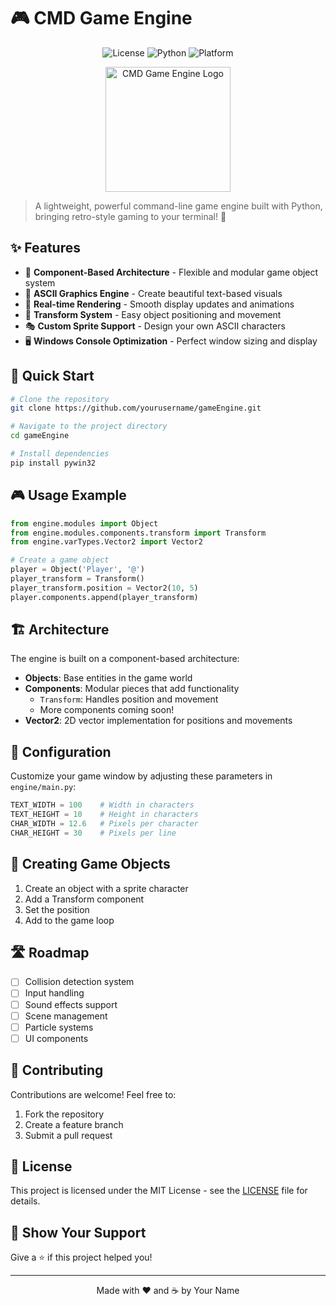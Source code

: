 # 🎮 CMD Game Engine

<div align="center">

![License](https://img.shields.io/badge/license-MIT-blue.svg)
![Python](https://img.shields.io/badge/python-3.6+-brightgreen.svg)
![Platform](https://img.shields.io/badge/platform-Windows-lightgrey.svg)

</div>

<p align="center">
  <img src="https://i.imgur.com/placeholder.png" alt="CMD Game Engine Logo" width="200"/>
</p>

> A lightweight, powerful command-line game engine built with Python, bringing retro-style gaming to your terminal! 🚀

## ✨ Features

- 🎯 **Component-Based Architecture** - Flexible and modular game object system
- 🎨 **ASCII Graphics Engine** - Create beautiful text-based visuals
- 🔄 **Real-time Rendering** - Smooth display updates and animations
- 📐 **Transform System** - Easy object positioning and movement
- 🎭 **Custom Sprite Support** - Design your own ASCII characters
- 🖥️ **Windows Console Optimization** - Perfect window sizing and display

## 🚀 Quick Start

```bash
# Clone the repository
git clone https://github.com/yourusername/gameEngine.git

# Navigate to the project directory
cd gameEngine

# Install dependencies
pip install pywin32
```

## 🎮 Usage Example

```python
from engine.modules import Object
from engine.modules.components.transform import Transform
from engine.varTypes.Vector2 import Vector2

# Create a game object
player = Object('Player', '@')
player_transform = Transform()
player_transform.position = Vector2(10, 5)
player.components.append(player_transform)
```

## 🏗️ Architecture

The engine is built on a component-based architecture:

- **Objects**: Base entities in the game world
- **Components**: Modular pieces that add functionality
  - `Transform`: Handles position and movement
  - More components coming soon!
- **Vector2**: 2D vector implementation for positions and movements

## 🔧 Configuration

Customize your game window by adjusting these parameters in `engine/main.py`:

```python
TEXT_WIDTH = 100    # Width in characters
TEXT_HEIGHT = 10    # Height in characters
CHAR_WIDTH = 12.6   # Pixels per character
CHAR_HEIGHT = 30    # Pixels per line
```

## 🎨 Creating Game Objects

1. Create an object with a sprite character
2. Add a Transform component
3. Set the position
4. Add to the game loop

## 🛣️ Roadmap

- [ ] Collision detection system
- [ ] Input handling
- [ ] Sound effects support
- [ ] Scene management
- [ ] Particle systems
- [ ] UI components

## 🤝 Contributing

Contributions are welcome! Feel free to:

1. Fork the repository
2. Create a feature branch
3. Submit a pull request

## 📝 License

This project is licensed under the MIT License - see the [LICENSE](LICENSE) file for details.

## 🌟 Show Your Support

Give a ⭐️ if this project helped you!

---

<div align="center">
  Made with ❤️ and ☕ by Your Name
</div>
